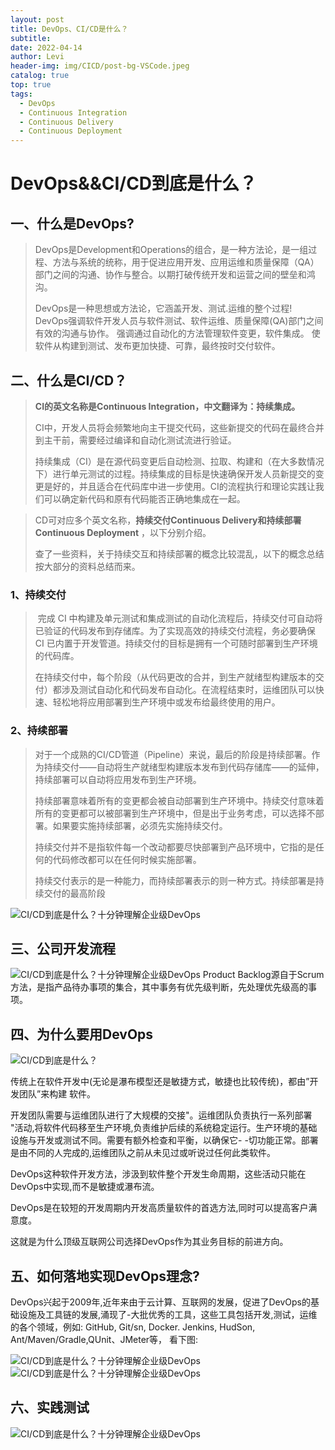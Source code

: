 ```yaml
---
layout: post
title: DevOps、CI/CD是什么？
subtitle: 
date: 2022-04-14
author: Levi
header-img: img/CICD/post-bg-VSCode.jpeg
catalog: true
top: true
tags:
  - DevOps
  - Continuous Integration
  - Continuous Delivery
  - Continuous Deployment
---
```






# DevOps&&CI/CD到底是什么？

## 一、什么是DevOps?

> DevOps是Development和Operations的组合，是一种方法论，是一组过程、方法与系统的统称，用于促进应用开发、应用运维和质量保障（QA）部门之间的沟通、协作与整合。以期打破传统开发和运营之间的壁垒和鸿沟。
>
> DevOps是一种思想或方法论，它涵盖开发、测试.运维的整个过程!
>DevOps强调软件开发人员与软件测试、软件运维、质量保障(QA)部门之间有效的沟通与协作。
> 强调通过自动化的方法管理软件变更，软件集成。
> 使软件从构建到测试、发布更加快捷、可靠，最终按时交付软件。



## 二、什么是CI/CD？

> **CI的英文名称是Continuous Integration，中文翻译为：持续集成。**
>
> 
>CI中，开发人员将会频繁地向主干提交代码，这些新提交的代码在最终合并到主干前，需要经过编译和自动化测试流进行验证。
>
> 持续集成（CI）是在源代码变更后自动检测、拉取、构建和（在大多数情况下）进行单元测试的过程。持续集成的目标是快速确保开发人员新提交的变更是好的，并且适合在代码库中进一步使用。CI的流程执行和理论实践让我们可以确定新代码和原有代码能否正确地集成在一起。
>
> 



> CD可对应多个英文名称，**持续交付Continuous Delivery和持续部署Continuous Deployment** ，以下分别介绍。
>
> 查了一些资料，关于持续交互和持续部署的概念比较混乱，以下的概念总结按大部分的资料总结而来。

### 1、**持续交付**

> ​     完成 CI 中构建及单元测试和集成测试的自动化流程后，持续交付可自动将已验证的代码发布到存储库。为了实现高效的持续交付流程，务必要确保 CI 已内置于开发管道。持续交付的目标是拥有一个可随时部署到生产环境的代码库。
>
> ​     在持续交付中，每个阶段（从代码更改的合并，到生产就绪型构建版本的交付）都涉及测试自动化和代码发布自动化。在流程结束时，运维团队可以快速、轻松地将应用部署到生产环境中或发布给最终使用的用户。



### 2、**持续部署**

> 对于一个成熟的CI/CD管道（Pipeline）来说，最后的阶段是持续部署。作为持续交付——自动将生产就绪型构建版本发布到代码存储库——的延伸，持续部署可以自动将应用发布到生产环境。
>
> 持续部署意味着所有的变更都会被自动部署到生产环境中。持续交付意味着所有的变更都可以被部署到生产环境中，但是出于业务考虑，可以选择不部署。如果要实施持续部署，必须先实施持续交付。
>
>持续交付并不是指软件每一个改动都要尽快部署到产品环境中，它指的是任何的代码修改都可以在任何时候实施部署。
> 
>持续交付表示的是一种能力，而持续部署表示的则一种方式。持续部署是持续交付的最高阶段



![CI/CD到底是什么？十分钟理解企业级DevOps](https://cdn.jsdelivr.net/gh/Levi0219/note-photo/202204151414223.png)



## 三、**公司开发流程**

![CI/CD到底是什么？十分钟理解企业级DevOps](https://cdn.jsdelivr.net/gh/Levi0219/note-photo/img.png)
Product Backlog源自于Scrum方法，是指产品待办事项的集合，其中事务有优先级判断，先处理优先级高的事项。



## 四、为什么要用DevOps

![CI/CD到底是什么？](https://cdn.jsdelivr.net/gh/Levi0219/note-photo/img-20220415142052230.png)



传统上在软件开发中(无论是瀑布模型还是敏捷方式，敏捷也比较传统)，都由”开发团队”来构建 软件。

开发团队需要与运维团队进行了大规模的交接"。运维团队负责执行一系列部署 "活动,将软件代码移至生产环境,负责维护后续的系统稳定运行。生产环境的基础设施与开发或测试不同。需要有额外检查和平衡，以确保它- -切功能正常。部署是由不同的人完成的,运维团队之前从未见过或听说过任何此类软件。

DevOps这种软件开发方法，涉汲到软件整个开发生命周期，这些活动只能在DevOps中实现,而不是敏捷或瀑布流。

DevOps是在较短的开发周期内开发高质量软件的首选方法,同时可以提高客户满意度。

这就是为什么顶级互联网公司选择DevOps作为其业务目标的前进方向。



## 五、如何落地实现DevOps理念?

DevOps兴起于2009年,近年来由于云计算、互联网的发展，促进了DevOps的基础设施及工具链的发展,涌现了-大批优秀的工具，这些工具包括开发,测试，运维的各个领域，例如: GitHub, Git/sn, Docker. Jenkins, HudSon, Ant/Maven/Gradle,QUnit、JMeter等， 看下图:

![CI/CD到底是什么？十分钟理解企业级DevOps](https://cdn.jsdelivr.net/gh/Levi0219/note-photo/img-20220415142030431.png)
![CI/CD到底是什么？十分钟理解企业级DevOps](https://cdn.jsdelivr.net/gh/Levi0219/note-photo/img-20220415142038136.png)



## 六、实践测试

![CI/CD到底是什么？十分钟理解企业级DevOps](https://cdn.jsdelivr.net/gh/Levi0219/note-photo/img-20220415142047228.png)



